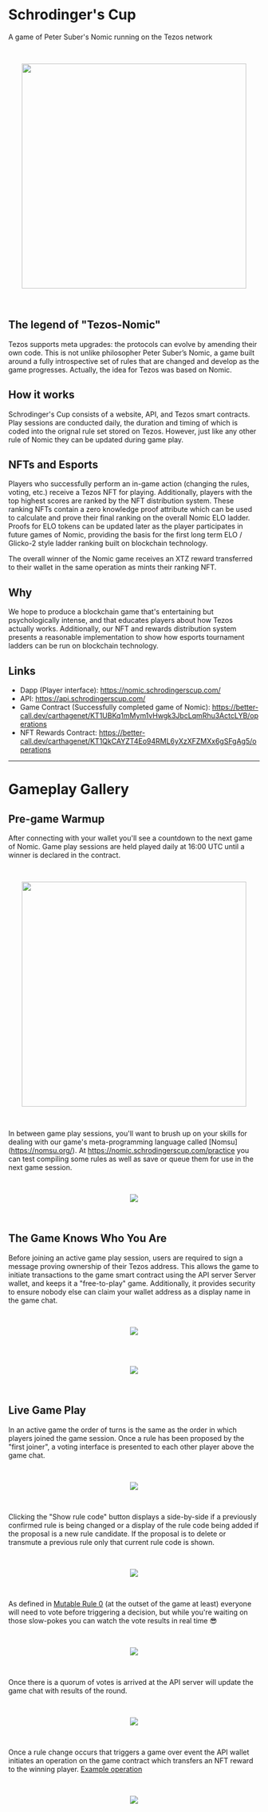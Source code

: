# Schrodinger's Cup
A game of Peter Suber's Nomic running on the Tezos network

<br/>
<p align="center">
  <img width="450px" height="auto" src="https://cdn.discordapp.com/attachments/709953915550171206/717048880000270431/schrodingers-cup.png">
</p>
<br/>

## The legend of "Tezos-Nomic"

Tezos supports meta upgrades: the protocols can evolve by amending their own code. This is not unlike philosopher Peter Suber’s Nomic, a game built around a fully introspective set of rules that are changed and develop as the game progresses. Actually, the idea for Tezos was based on Nomic.

## How it works

Schrodinger's Cup consists of a website, API, and Tezos smart contracts. Play sessions are conducted daily, the duration and timing of which is coded into the orignal rule set stored on Tezos. However, just like any other rule of Nomic they can be updated during game play. 

## NFTs and Esports

Players who successfully perform an in-game action (changing the rules, voting, etc.) receive a Tezos NFT for playing. Additionally, players with the top highest scores are ranked by the NFT distribution system. These ranking NFTs contain a zero knowledge proof attribute which can be used to calculate and prove their final ranking on the overall Nomic ELO ladder. Proofs for ELO tokens can be updated later as the player participates in future games of Nomic, providing the basis for the first long term ELO / Glicko-2 style ladder ranking built on blockchain technology.

The overall winner of the Nomic game receives an XTZ reward transferred to their wallet in the same operation as mints their ranking NFT.

## Why
We hope to produce a blockchain game that's entertaining but psychologically intense, and that educates players about how Tezos actually works. Additionally, our NFT and rewards distribution system presents a reasonable implementation to show how esports tournament ladders can be run on blockchain technology.

## Links
- Dapp (Player interface): https://nomic.schrodingerscup.com/
- API: https://api.schrodingerscup.com/
- Game Contract (Successfully completed game of Nomic): https://better-call.dev/carthagenet/KT1UBKq1mMym1vHwgk3JbcLqmRhu3ActcLYB/operations
- NFT Rewards Contract: https://better-call.dev/carthagenet/KT1QkCAYZT4Eo94RML6yXzXFZMXx6gSFgAg5/operations


---

# Gameplay Gallery

## Pre-game Warmup

After connecting with your wallet you'll see a countdown to the next game of Nomic. Game play sessions are held played daily at 16:00 UTC until a winner is declared in the contract.

<br/>
<p align="center">
  <img width="450px" height="auto" src="https://i.imgur.com/rfCZ3gh.png">
</p>
<br/>

In between game play sessions, you'll want to brush up on your skills for dealing with our game's meta-programming language called [Nomsu] (https://nomsu.org/). At https://nomic.schrodingerscup.com/practice you can test compiling some rules as well as save or queue them for use in the next game session.

<br/>
<p align="center">
  <img src="https://i.imgur.com/hHpEHMu.png">
</p>
<br/>

## The Game Knows Who You Are

Before joining an active game play session, users are required to sign a message proving ownership of their Tezos address. This allows the game to initiate transactions to the game smart contract using the API server Server wallet, and keeps it a "free-to-play" game. Additionally, it provides security to ensure nobody else can claim your wallet address as a display name in the game chat.

<br/>
<p align="center">
  <img src="https://i.imgur.com/WBS6dE4.png">
</p>
<br/>

<br/>
<p align="center">
  <img src="https://i.imgur.com/Y65TKb3.png">
</p>
<br/>

## Live Game Play

In an active game the order of turns is the same as the order in which players joined the game session. Once a rule has been proposed by the "first joiner", a voting interface is presented to each other player above the game chat.

<br/>
<p align="center">
  <img src="https://i.imgur.com/yaSSkPe.png">
</p>
<br/>

Clicking the "Show rule code" button displays a side-by-side if a previously confirmed rule is being changed or a display of the rule code being added if the proposal is a new rule candidate. If the proposal is to delete or transmute a previous rule only that current rule code is shown.

<br/>
<p align="center">
  <img src="https://i.imgur.com/XDGXCun.png">
</p>
<br/>

As defined in [Mutable Rule 0](https://github.com/Chain-of-Insight/schrodingers-cup/blob/master/src/api/nomsu/rules/mutable/rule0.nom) (at the outset of the game at least) everyone will need to vote before triggering a decision, but while you're waiting on those slow-pokes you can watch the vote results in real time 😎

<br/>
<p align="center">
  <img src="https://i.imgur.com/C4R7t3e.png">
</p>
<br/>

Once there is a quorum of votes is arrived at the API server will update the game chat with results of the round.

<br/>
<p align="center">
  <img src="https://i.imgur.com/00w5oXC.png">
</p>
<br/>

Once a rule change occurs that triggers a game over event the API wallet initiates an operation on the game contract which transfers an NFT reward to the winning player. [Example operation](https://better-call.dev/search?text=oocc7Sz4nyaCcn9ucz5NEru9dop7Ugsyc6LN4PEhghptfoFEhiH)

<br/>
<p align="center">
  <img src="https://i.imgur.com/XmNiZRA.png">
</p>
<br/>
